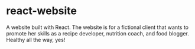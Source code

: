 # react-website

A website built with React. The website is for a fictional client that wants to promote her skills as a recipe developer, nutrition coach, and food blogger. Healthy all the way, yes!
